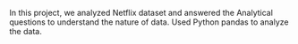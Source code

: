 In this project, we analyzed Netflix dataset and answered the Analytical questions to understand the nature of data.
Used Python pandas to analyze the data.
